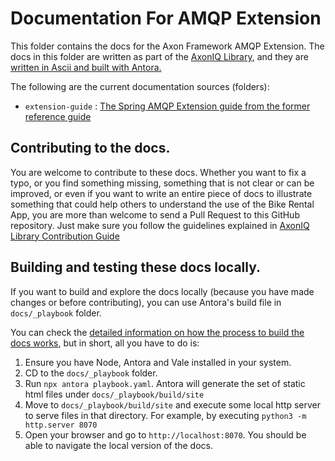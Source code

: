 # Documentation For AMQP Extension

This folder contains the docs for the Axon Framework AMQP Extension. The docs in this folder are written as part of the [AxonIQ Library](https://library.axoniq.io), and they are [written in Ascii and built with Antora.](https://library.axoniq.io/contribution_guide/overview/platform.html)

The following are the current documentation sources (folders):
- `extension-guide` : [The Spring AMQP Extension guide from the former reference guide](https://docs.axoniq.io/amqp-extension-reference/index.html)

## Contributing to the docs.

You are welcome to contribute to these docs. Whether you want to fix a typo, or you find something missing, something that is not clear or can be improved, or even if you want to write an entire piece of docs to illustrate something that could help others to understand the use of the Bike Rental App, you are more than welcome to send a Pull Request to this GitHub repository. Just make sure you follow the guidelines explained in [AxonIQ Library Contribution Guide](https://library.axoniq.io/contribution_guide/index.html)

## Building and testing these docs locally.

If you want to build and explore the docs locally (because you have made changes or before contributing), you can use Antora's build file in `docs/_playbook` folder.

You can check the [detailed information on how the process to build the docs works](https://library.axoniq.io/contribution_guide/overview/build.html), but in short, all you have to do is:

1. Ensure you have Node, Antora and Vale installed in your system.
2. CD to the `docs/_playbook` folder.
3. Run `npx antora playbook.yaml`. Antora will generate the set of static html files under `docs/_playbook/build/site`
4. Move to `docs/_playbook/build/site` and execute some local http server to serve files in that directory. For example, by executing `python3 -m http.server 8070`
5. Open your browser and go to `http://localhost:8070`. You should be able to navigate the local version of the docs.